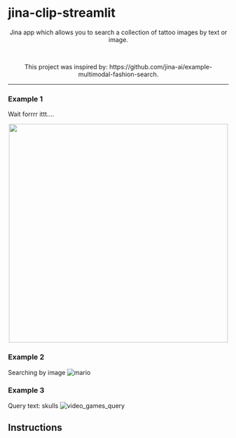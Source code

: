 # jina-clip-streamlit

<div>
    <p align="center">
        Jina app which allows you to search a collection of tattoo images by text or image.
    </p>
    <br>
    <p align="center">
        This project was inspired by: https://github.com/jina-ai/example-multimodal-fashion-search.
    </p>
</div>

----

### Example 1
Wait forrrr ittt....
<p align="center">
  <a href=docs/usage/workstitle.jpg>
    <img src="docs/usage/workstitle.jpg" width="500">
  </a>
</p>

### Example 2
Searching by image
![mario](docs/usage/usage_image_mario.jpg)

### Example 3
Query text: skulls
![video_games_query](docs/usage/usage_skulls.jpg)

## Instructions
